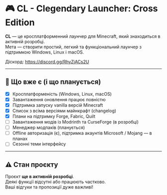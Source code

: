 # 🎮 CL - Clegendary Launcher: Cross Edition

**CL** — це кросплатформенний лаунчер для Minecraft, який знаходиться в активній розробці.  
Мета — створити простий, легкий та функціональний лаунчер з підтримкою Windows, Linux і macOS.

Діскорд: https://discord.gg/RhyZjACs2U

---

## 🚀 Що вже є (і що планується)

- [x] Кросплатформеність (Windows, Linux, macOS)
- [x] Завантаження оновлення працює повністю  
- [x] Підтримка запуску vanilla версій Minecraft
- [x] Список з всіма версіями майнкрафт (changelog)
- [x] Плани на підтримку Forge, Fabric, Quilt
- [ ] Завантаження модів із Modrinth та CurseForge (в розробці)
- [ ] Менеджер модпаків (планується)
- [ ] Offline авторизація (є), підтримка акаунтів Microsoft / Mojang — в планах
- [ ] Сезонні теми інтерфейсу

---

## ⚠️ Стан проєкту

Проєкт **ще в активній розробці**.  
Деякі функції відсутні або працюють частково.  
Ваші відгуки та пропозиції дуже важливі!

